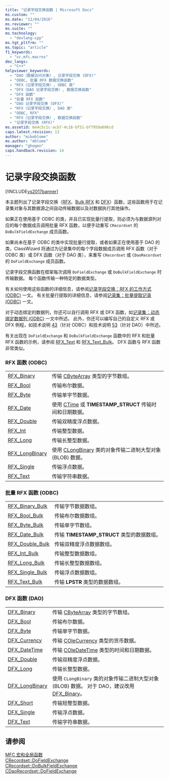 ```yaml
---
title: "记录字段交换函数 | Microsoft Docs"
ms.custom: ""
ms.date: "11/04/2016"
ms.reviewer: ""
ms.suite: ""
ms.technology: 
  - "devlang-cpp"
ms.tgt_pltfrm: ""
ms.topic: "article"
f1_keywords: 
  - "vc.mfc.macros"
dev_langs: 
  - "C++"
helpviewer_keywords: 
  - "DAO（数据访问对象）, 记录字段交换 (DFX)"
  - "ODBC, 批量 RFX 数据交换函数"
  - "RFX（记录字段交换）, ODBC 类"
  - "DFX（DAO 记录字段交换）, 数据交换函数"
  - "DFX 函数"
  - "批量 RFX 函数"
  - "DAO 记录字段交换 (DFX)"
  - "RFX（记录字段交换）, DAO 类"
  - "ODBC, RFX"
  - "RFX（记录字段交换）, 数据交换函数"
  - "记录字段交换 (RFX)"
ms.assetid: 6e4c5c1c-acb7-4c18-bf51-bf7959a696cd
caps.latest.revision: 13
author: "mikeblome"
ms.author: "mblome"
manager: "ghogen"
caps.handback.revision: 14
---
```

# 记录字段交换函数
[!INCLUDE[vs2017banner](../../assembler/inline/includes/vs2017banner.md)]

本主题列出了记录字段交换（[RFX](#_mfc_rfx_functions_.28.odbc.29)、[Bulk RFX](#_mfc_bulk_rfx_functions_.28.odbc.29) 和 [DFX](#_mfc_dfx_functions_.28.dao.29)）函数，这些函数用于在记录集对象与其数据源之间自动传输数据以及对数据执行其他操作。  
  
 如果正在使用基于 ODBC 的类，并且已实现批量行提取，则必须为与数据源列对应的每个数据成员调用批量 RFX 函数，以便手动重写 `CRecordset` 的 `DoBulkFieldExchange` 成员函数。  
  
 如果尚未在基于 ODBC 的类中实现批量行提取，或者如果正在使用基于 DAO 的类，ClassWizard 将通过为记录集中的每个字段数据成员调用 RFX 函数（对于 ODBC 类）或 DFX 函数（对于 DAO 类），来重写 `CRecordset` 或 `CDaoRecordset` 的 `DoFieldExchange` 成员函数。  
  
 记录字段交换函数在框架每次调用 `DoFieldExchange` 或 `DoBulkFieldExchange` 时传输数据。 每个函数传输一种特定的数据类型。  
  
 有关如何使用这些函数的详细信息，请参阅[记录字段交换：RFX 的工作方式 \(ODBC\)](../../data/odbc/record-field-exchange-how-rfx-works.md) 一文。 有关批量行提取的详细信息，请参阅[记录集：批量提取记录 \(ODBC\)](../../data/odbc/recordset-fetching-records-in-bulk-odbc.md) 一文。  
  
 对于动态绑定的数据列，你还可以自行调用 RFX 或 DFX 函数，如[记录集：动态绑定数据列 \(ODBC\)](../../data/odbc/recordset-dynamically-binding-data-columns-odbc.md) 一文中所述。 此外，你还可以编写自己的自定义 RFX 或 DFX 例程，如技术说明 [43](../../mfc/tn043-rfx-routines.md)（针对 ODBC）和技术说明 [53](../../mfc/tn053-custom-dfx-routines-for-dao-database-classes.md)（针对 DAO）中所述。  
  
 有关出现在 `DoFieldExchange` 和 `DoBulkFieldExchange` 函数中的 RFX 和批量 RFX 函数的示例，请参阅 [RFX\_Text](../Topic/RFX_Text.md) 和 [RFX\_Text\_Bulk](../Topic/RFX_Text_Bulk.md)。 DFX 函数与 RFX 函数非常类似。  
  
### RFX 函数 \(ODBC\)  
  
|||  
|-|-|  
|[RFX\_Binary](../Topic/RFX_Binary.md)|传输 [CByteArray](../../mfc/reference/cbytearray-class.md) 类型的字节数组。|  
|[RFX\_Bool](../Topic/RFX_Bool.md)|传输布尔数据。|  
|[RFX\_Byte](../Topic/RFX_Byte.md)|传输单字节数据。|  
|[RFX\_Date](../Topic/RFX_Date.md)|使用 [CTime](../../atl-mfc-shared/reference/ctime-class.md) 或 **TIMESTAMP\_STRUCT** 传输时间和日期数据。|  
|[RFX\_Double](../Topic/RFX_Double.md)|传输双精度浮点数据。|  
|[RFX\_Int](../Topic/RFX_Int.md)|传输整型数据。|  
|[RFX\_Long](../Topic/RFX_Long.md)|传输长整型数据。|  
|[RFX\_LongBinary](../Topic/RFX_LongBinary.md)|使用 [CLongBinary](../../mfc/reference/clongbinary-class.md) 类的对象传输二进制大型对象 \(BLOB\) 数据。|  
|[RFX\_Single](../Topic/RFX_Single.md)|传输浮点数据。|  
|[RFX\_Text](../Topic/RFX_Text.md)|传输字符串数据。|  
  
### 批量 RFX 函数 \(ODBC\)  
  
|||  
|-|-|  
|[RFX\_Binary\_Bulk](../Topic/RFX_Binary_Bulk.md)|传输字节数据数组。|  
|[RFX\_Bool\_Bulk](../Topic/RFX_Bool_Bulk.md)|传输布尔数据数组。|  
|[RFX\_Byte\_Bulk](../Topic/RFX_Byte_Bulk.md)|传输单字节数组。|  
|[RFX\_Date\_Bulk](../Topic/RFX_Date_Bulk.md)|传输 **TIMESTAMP\_STRUCT** 类型的数据数组。|  
|[RFX\_Double\_Bulk](../Topic/RFX_Double_Bulk.md)|传输双精度浮点数据数组。|  
|[RFX\_Int\_Bulk](../Topic/RFX_Int_Bulk.md)|传输整型数据数组。|  
|[RFX\_Long\_Bulk](../Topic/RFX_Long_Bulk.md)|传输长整型数据数组。|  
|[RFX\_Single\_Bulk](../Topic/RFX_Single_Bulk.md)|传输浮点数据数组。|  
|[RFX\_Text\_Bulk](../Topic/RFX_Text_Bulk.md)|传输 **LPSTR** 类型的数据数组。|  
  
### DFX 函数 \(DAO\)  
  
|||  
|-|-|  
|[DFX\_Binary](../Topic/DFX_Binary.md)|传输 [CByteArray](../../mfc/reference/cbytearray-class.md) 类型的字节数组。|  
|[DFX\_Bool](../Topic/DFX_Bool.md)|传输布尔数据。|  
|[DFX\_Byte](../Topic/DFX_Byte.md)|传输单字节数据。|  
|[DFX\_Currency](../Topic/DFX_Currency.md)|传输 [COleCurrency](../../mfc/reference/colecurrency-class.md) 类型的货币数据。|  
|[DFX\_DateTime](../Topic/DFX_DateTime.md)|传输 [COleDateTime](../../atl-mfc-shared/reference/coledatetime-class.md) 类型的时间和日期数据。|  
|[DFX\_Double](../Topic/DFX_Double.md)|传输双精度浮点数据。|  
|[DFX\_Long](../Topic/DFX_Long.md)|传输长整型数据。|  
|[DFX\_LongBinary](../Topic/DFX_LongBinary.md)|使用 `CLongBinary` 类的对象传输二进制大型对象 \(BLOB\) 数据。 对于 DAO，建议改用 [DFX\_Binary](../Topic/DFX_Binary.md)。|  
|[DFX\_Short](../Topic/DFX_Short.md)|传输短整型数据。|  
|[DFX\_Single](../Topic/DFX_Single.md)|传输浮点数据。|  
|[DFX\_Text](../Topic/DFX_Text.md)|传输字符串数据。|  
  
## 请参阅  
 [MFC 宏和全局函数](../../mfc/reference/mfc-macros-and-globals.md)   
 [CRecordset::DoFieldExchange](../Topic/CRecordset::DoFieldExchange.md)   
 [CRecordset::DoBulkFieldExchange](../Topic/CRecordset::DoBulkFieldExchange.md)   
 [CDaoRecordset::DoFieldExchange](../Topic/CDaoRecordset::DoFieldExchange.md)